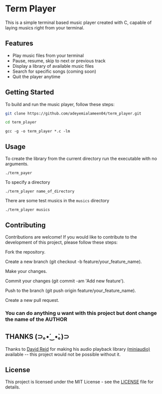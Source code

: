 # Term Player
This is a simple terminal based music player created with C, capable of laying musics right from your terminal.

## Features
- Play music files from your terminal
- Pause, resume, skip to next or previous track
- Display a library of available music files
- Search for specific songs (coming soon)
- Quit the player anytime

## Getting Started
To build and run the music player, follow these steps:
```bash
git clone https://github.com/adeyemialameen04/term_player.git
```

```bash
cd term_player
```

```
gcc -g -o term_player *.c -lm
```

## Usage
To create the library from the current directory run the executable with no arguments.
```
./term_payer
```

To specify a directory
```
./term_player name_of_directory
```
There are some test musics in the `musics` directory
```
./term_player musics
```

## Contributing
Contributions are welcome! If you would like to contribute to the development of this project, please follow these steps:

Fork the repository.

Create a new branch (git checkout -b feature/your_feature_name).

Make your changes.

Commit your changes (git commit -am 'Add new feature').

Push to the branch (git push origin feature/your_feature_name).

Create a new pull request.

### You can do anything u want with this project but dont change the name of the AUTHOR

## THANKS (⊃｡•́‿•̀｡)⊃
Thanks to [David Reid](https://github.com/mackron) for making his audio playback library [(miniaudio)](https://github.com/mackron/miniaudio) available -- this project would not be possible without it.

## License
This project is licensed under the MIT License - see the [LICENSE](https://github.com/adeyemialameen04/term_player/blob/main/LICENSE) file for details.
